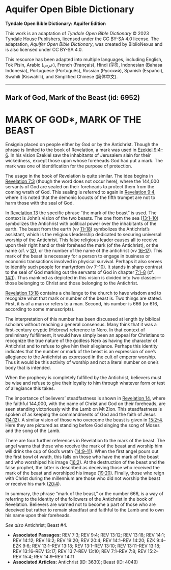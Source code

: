# Aquifer Open Bible Dictionary

**Tyndale Open Bible Dictionary: Aquifer Edition**

This work is an adaptation of *Tyndale Open Bible Dictionary* © 2023 Tyndale House Publishers, licensed under the CC BY\-SA 4\.0 license. The adaptation, *Aquifer Open Bible Dictionary*, was created by BiblioNexus and is also licensed under CC BY\-SA 4\.0\.

This resource has been adapted into multiple languages, including English, Tok Pisin, Arabic (عربي), French (Français), Hindi (हिंदी), Indonesian (Bahasa Indonesia), Portuguese (Português), Russian (Русский), Spanish (Español), Swahili (Kiswahili), and Simplified Chinese (简体中文).



--------------------------------

## Mark of God, Mark of the Beast (id: 6952)

MARK OF GOD\*, MARK OF THE BEAST
================================

Ensignia placed on people either by God or by the Antichrist. Though the phrase is limited to the book of Revelation, a mark was used in [Ezekiel 9:4–6](https://ref.ly/Ezek9:4-Ezek9:6). In his vision Ezekiel saw the inhabitants of Jerusalem slain for their wickedness, except those upon whose foreheads God had put a mark. The mark was one of identification for the purpose of protection.

The usage in the book of Revelation is quite similar. The idea begins in [Revelation 7:3](https://ref.ly/Rev7:3) (though the word does not occur here), where the 144,000 servants of God are sealed on their foreheads to protect them from the coming wrath of God. This sealing is referred to again in [Revelation 9:4](https://ref.ly/Rev9:4), where it is noted that the demonic locusts of the fifth trumpet are not to harm those with the seal of God.

In [Revelation 13](https://ref.ly/Rev13:1-Rev13:18) the specific phrase “the mark of the beast” is used. The context is John’s vision of the two beasts. The one from the sea ([13:1–10](https://ref.ly/Rev13:1-Rev13:10)) symbolizes the Antichrist with political power over the inhabitants of the earth. The beast from the earth (vv [11–18](https://ref.ly/Rev13:11-Rev13:18)) symbolizes the Antichrist’s assistant, which is the religious leadership dedicated to securing universal worship of the Antichrist. This false religious leader causes all to receive upon their right hand or their forehead the mark (of the Antichrist), or the name (cf. v [12](https://ref.ly/Rev13:12)), or the number of the name of the antichrist (vv [16–17](https://ref.ly/Rev13:16-Rev13:17)). This mark of the beast is necessary for a person to engage in business or economic transactions involved in physical survival. Perhaps it also serves to identify such people for martyrdom (vv [7–10](https://ref.ly/Rev13:7-Rev13:10)). It stands in sharp contrast to the seal of God marking out the servants of God in chapter [7:1–8](https://ref.ly/Rev7:1-Rev7:8) (cf. [14:1](https://ref.ly/Rev14:1)). Thus mankind as depicted in this vision is divided into two classes—those belonging to Christ and those belonging to the Antichrist.

[Revelation 13:18](https://ref.ly/Rev13:18) contains a challenge to the church to have wisdom and to recognize what that mark or number of the beast is. Two things are stated. First, it is of a man or refers to a man. Second, his number is 666 (or 616, according to some manuscripts).

The interpretation of this number has been discussed at length by biblical scholars without reaching a general consensus. Many think that it was a first\-century cryptic (Hebrew) reference to Nero. In that context of preliminary fulfillment, it would have simply been an appeal for Christians to recognize the true nature of the godless Nero as having the character of Antichrist and to refuse to give him their allegiance. Perhaps this identity indicates that the number or mark of the beast is an expression of one’s allegiance to the Antichrist as expressed in the cult of emperor worship. Thus it would be this activity of worship and not a literal number on one’s body that is intended.

When the prophecy is completely fulfilled by the Antichrist, believers must be wise and refuse to give their loyalty to him through whatever form or test of allegiance this takes.

The importance of believers’ steadfastness is shown in [Revelation 14](https://ref.ly/Rev14:1-Rev14:20), where the faithful 144,000, with the name of Christ and God on their foreheads, are seen standing victoriously with the Lamb on Mt Zion. This steadfastness is spoken of as keeping the commandments of God and the faith of Jesus ([14:12](https://ref.ly/Rev14:12)). A similar vision of those who overcome the beast is given in [15:2–4](https://ref.ly/Rev15:2-Rev15:4). Here they are pictured as standing before God singing the song of Moses and the song of the Lamb.

There are four further references in Revelation to the mark of the beast. The angel warns that those who receive the mark of the beast and worship him will drink the cup of God’s wrath ([14:9–11](https://ref.ly/Rev14:9-Rev14:11)). When the first angel pours out the first bowl of wrath, this falls on those who have the mark of the beast and who worshiped his image ([16:2](https://ref.ly/Rev16:2)). At the destruction of the beast and the false prophet, the latter is described as deceiving those who received the mark of the beast and worshiped his image ([19:20](https://ref.ly/Rev19:20)). Finally, those who reign with Christ during the millennium are those who did not worship the beast or receive his mark ([20:4](https://ref.ly/Rev20:4)).

In summary, the phrase “mark of the beast,” or the number 666, is a way of referring to the identity of the followers of the Antichrist in the book of Revelation. Believers are warned not to become a part of those who are deceived but rather to remain steadfast and faithful to the Lamb and to own his name upon their foreheads.

*See also* Antichrist; Beast \#4.

* **Associated Passages:** REV 7:3; REV 9:4; REV 13:12; REV 13:18; REV 14:1; REV 14:12; REV 16:2; REV 19:20; REV 20:4; REV 14:1–REV 14:20; EZK 9:4–EZK 9:6; REV 13:1–REV 13:18; REV 13:1–REV 13:10; REV 13:11–REV 13:18; REV 13:16–REV 13:17; REV 13:7–REV 13:10; REV 7:1–REV 7:8; REV 15:2–REV 15:4; REV 14:9–REV 14:11
* **Associated Articles:** Antichrist (ID: 3630); Beast (ID: 4049)

